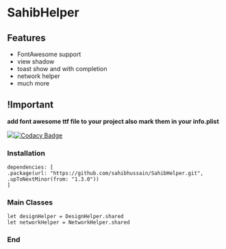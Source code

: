 # SahibHelper

## Features

-   FontAwesome support
-   view shadow
-   toast show and with completion
-   network helper
-   much more

## !Important

**add font awesome ttf file to your project also mark them in your info.plist**

![](https://img.shields.io/github/v/release/sahibhussain/SahibHelper?style=for-the-badge)[![Codacy Badge](https://api.codacy.com/project/badge/Grade/2359c28a91df45949c58e27c2da7b7bf)](https://app.codacy.com/manual/sahib.hussain79/SahibHelper?utm_source=github.com&utm_medium=referral&utm_content=sahibhussain/SahibHelper&utm_campaign=Badge_Grade_Dashboard)

### Installation

    dependencies: [
    .package(url: "https://github.com/sahibhussain/SahibHelper.git", .upToNextMinor(from: "1.3.0"))
    ]

### Main Classes
    
    let designHelper = DesignHelper.shared
    let networkHelper = NetworkHelper.shared
    
### End
